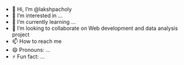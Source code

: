 - 👋 Hi, I’m @lakshpacholy
- 👀 I’m interested in ...
- 🌱 I’m currently learning ...
- 💞️ I’m looking to collaborate on Web development and data analysis  project
- 📫 How to reach me 
- 😄 Pronouns: ...
- ⚡ Fun fact: ...

<!---
lakshpacholy/lakshpacholy is a ✨ special ✨ repository because its `README.md` (this file) appears on your GitHub profile.
You can click the Preview link to take a look at your changes.
--->
